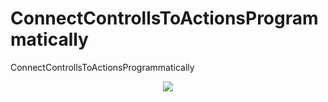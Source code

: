 # ConnectControllsToActionsProgrammatically
ConnectControllsToActionsProgrammatically

<p align="center">
<img src="https://github.com/carlos-santiago-2017/ConnectControllsToActionsProgrammatically/blob/master/1.png">
</p>

